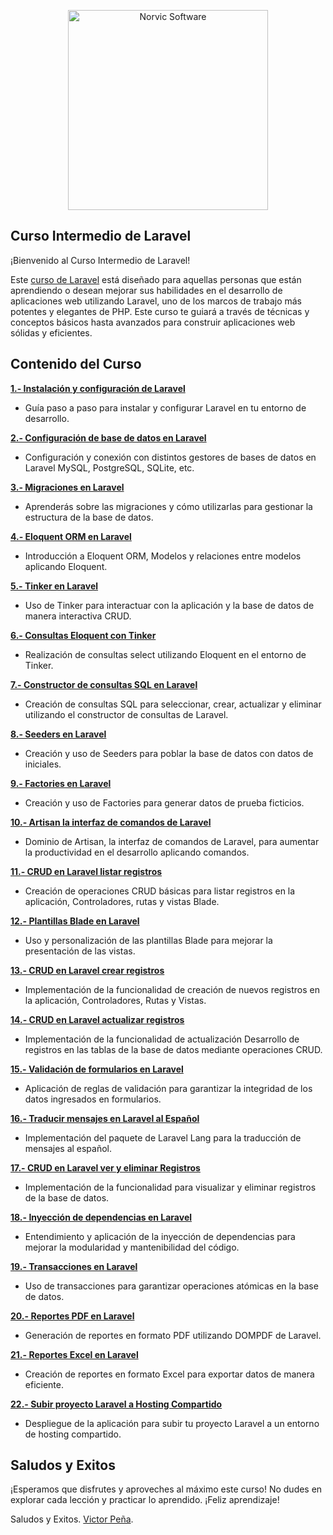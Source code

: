<p align="center">
<a href="https://norvicsoftware.com">
        <img
            alt="Norvic Software"
            src="https://norvicsoftware.com/logo/logo-norvic.png"
            width="320">
    </a>
</p>

## Curso Intermedio de Laravel

¡Bienvenido al Curso Intermedio de Laravel!

Este [curso de Laravel](https://norvicsoftware.com/curso-de-laravel-nivel-intermedio) está diseñado para aquellas personas que están aprendiendo o desean mejorar sus habilidades en el desarrollo de aplicaciones web utilizando Laravel, uno de los marcos de trabajo más potentes y elegantes de PHP. Este curso te guiará a través de técnicas y conceptos básicos hasta avanzados para construir aplicaciones web sólidas y eficientes.

## Contenido del Curso

**[1.- Instalación y configuración de Laravel](https://norvicsoftware.com/instalacion-y-configuracion-de-laravel-10)**
- Guía paso a paso para instalar y configurar Laravel en tu entorno de desarrollo.

**[2.- Configuración de base de datos en Laravel](https://norvicsoftware.com/configuracion-de-base-de-datos-en-laravel)**
- Configuración y conexión con distintos gestores de bases de datos en Laravel MySQL, PostgreSQL, SQLite, etc.

**[3.- Migraciones en Laravel](https://norvicsoftware.com/migraciones-en-laravel/)**
- Aprenderás sobre las migraciones y cómo utilizarlas para gestionar la estructura de la base de datos.

**[4.- Eloquent ORM en Laravel](https://norvicsoftware.com/eloquent-orm-en-laravel/)**
- Introducción a Eloquent ORM, Modelos y relaciones entre modelos aplicando Eloquent.

**[5.- Tinker en Laravel](https://norvicsoftware.com/tinker-en-laravel/)**
- Uso de Tinker para interactuar con la aplicación y la base de datos de manera interactiva CRUD.

**[6.- Consultas Eloquent con Tinker](https://norvicsoftware.com/consultas-eloquent-con-tinker/)**
- Realización de consultas select utilizando Eloquent en el entorno de Tinker.

**[7.- Constructor de consultas SQL en Laravel](https://norvicsoftware.com/constructor-de-consultas-sql-en-laravel/)**
- Creación de consultas SQL para seleccionar, crear, actualizar y eliminar utilizando el constructor de consultas de Laravel.

**[8.- Seeders en Laravel](https://norvicsoftware.com/seeders-en-laravel/)**
- Creación y uso de Seeders para poblar la base de datos con datos de iniciales.

**[9.- Factories en Laravel](https://norvicsoftware.com/factories-en-laravel/)**
- Creación y uso de Factories para generar datos de prueba ficticios.

**[10.- Artisan la interfaz de comandos de Laravel](https://norvicsoftware.com/artisan-la-interfaz-de-comandos-de-laravel/)**
- Dominio de Artisan, la interfaz de comandos de Laravel, para aumentar la productividad en el desarrollo aplicando comandos.

**[11.- CRUD en Laravel listar registros](https://norvicsoftware.com/crud-en-laravel-listar-registros/)**
- Creación de operaciones CRUD básicas para listar registros en la aplicación, Controladores, rutas y vistas Blade.

**[12.- Plantillas Blade en Laravel](https://norvicsoftware.com/plantillas-blade-en-laravel/)**
- Uso y personalización de las plantillas Blade para mejorar la presentación de las vistas.

**[13.- CRUD en Laravel crear registros](https://norvicsoftware.com/crud-en-laravel-crear-registros/)**
- Implementación de la funcionalidad de creación de nuevos registros en la aplicación, Controladores, Rutas y Vistas.

**[14.- CRUD en Laravel actualizar registros](https://norvicsoftware.com/crud-en-laravel-actualizar-registros/)**
- Implementación de la funcionalidad de actualización Desarrollo de registros en las tablas de la base de datos mediante operaciones CRUD.

**[15.- Validación de formularios en Laravel](https://norvicsoftware.com/factories-en-laravel/)**
- Aplicación de reglas de validación para garantizar la integridad de los datos ingresados en formularios.

**[16.- Traducir mensajes en Laravel al Español](https://norvicsoftware.com/traducir-mensajes-en-laravel-al-espanol/)**
- Implementación del paquete de Laravel Lang para la traducción de mensajes al español.

**[17.- CRUD en Laravel ver y eliminar Registros](https://norvicsoftware.com/factories-en-laravel/)**
- Implementación de la funcionalidad para visualizar y eliminar registros de la base de datos.

**[18.- Inyección de dependencias en Laravel](https://norvicsoftware.com/factories-en-laravel/)**
- Entendimiento y aplicación de la inyección de dependencias para mejorar la modularidad y mantenibilidad del código.

**[19.- Transacciones en Laravel](https://norvicsoftware.com/factories-en-laravel/)**
- Uso de transacciones para garantizar operaciones atómicas en la base de datos.

**[20.- Reportes PDF en Laravel](https://norvicsoftware.com/factories-en-laravel/)**
- Generación de reportes en formato PDF utilizando DOMPDF de Laravel.

**[21.- Reportes Excel en Laravel](https://norvicsoftware.com/factories-en-laravel/)**
- Creación de reportes en formato Excel para exportar datos de manera eficiente.

**[22.- Subir proyecto Laravel a Hosting Compartido](https://norvicsoftware.com/factories-en-laravel/)**
- Despliegue de la aplicación para subir tu proyecto Laravel a un entorno de hosting compartido.

## Saludos y Exitos

¡Esperamos que disfrutes y aproveches al máximo este curso! No dudes en explorar cada lección y practicar lo aprendido. ¡Feliz aprendizaje!

Saludos y Exitos.
 [Victor Peña](https://www.linkedin.com/in/victor-pe%C3%B1a-bo/).

